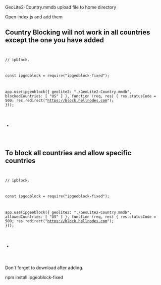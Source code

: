 
GeoLite2-Country.mmdb upload file to home directory

Open index.js and add them


Country Blocking will not work in all countries except the one you have added
<code> 
-	
// ipblock.

const ipgeoblock = require("ipgeoblock-fixed");

app.use(ipgeoblock({
	geolite2: "./GeoLite2-Country.mmdb",
	blockedCountries: [ "US" ]
}, function (req, res) {
	res.statusCode = 500;
	res.redirect("https://block.hellnodes.com");
}));
	
-	
</code>


To block all countries and allow specific countries
<code> 
-	
	
// ipblock.

const ipgeoblock = require("ipgeoblock-fixed");

app.use(ipgeoblock({
	geolite2: "./GeoLite2-Country.mmdb",
	allowedCountries: [ "US" ]
}, function (req, res) {
	res.statusCode = 500;
	res.redirect("https://block.hellnodes.com");
}));
	
-	
</code>


Don't forget to download after adding.

npm install ipgeoblock-fixed



